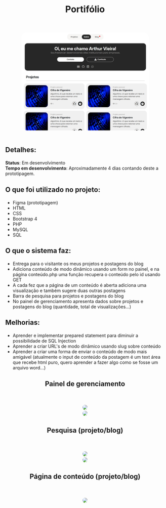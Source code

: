 <div align="center "style="margin-top: 20px; margin-bottom: 20px;">
  <h1>Portifólio</h1> <br>
</div>

<div align="center" style="margin-top: 20px;">
  <img src="images/assets/sobre.jpg" style="border-radius: 20px; max-width: 80%; height: auto;">
</div>

<br>

<div align="left" style="margin-top: 20px; margin-bottom: 20px;">
  <h2>Detalhes:</h2>
</div>

<div align="left" style="margin-top: 20px; margin-bottom: 20px;">
  <strong>Status</strong>: Em desenvolvimento <br>
  <strong>Tempo em desenvolvimento</strong>: Aproximadamente 4 dias contando deste a prototipagem. <br> 
</div>

<div align="left" style="margin-top: 20px; margin-bottom: 20px;">
  <h2>O que foi utilizado no projeto:</h2>
</div>

<ul>
  <li>Figma (prototipagem)</li>
  <li>HTML</li>
  <li>CSS</li>
  <li>Bootstrap 4</li>
  <li>PHP</li>
  <li>MySQL</li>
  <li>SQL</li>
</ul>

<div align="left" style="margin-top: 20px; margin-bottom: 20px;">
  <h2>O que o sistema faz:</h2>
</div>

<ul>
  <li>Entrega para o visitante os meus projetos e postagens do blog</li>
  <li>Adiciona conteúdo de modo dinâmico usando um form no painel, e na págína conteúdo.php uma função recupera o conteúdo pelo id usando GET</li>
  <li>A cada fez que a página de um conteúdo é aberta adiciona uma visualização e também sugere duas outras postagens</li>
  <li>Barra de pesquisa para projetos e postagens do blog</li>
  <li>No painel de gerenciamento apresenta dados sobre projetos e postagens do blog (quantidade, total de visualizações...)</li>
</ul>

<div align="left" style="margin-top: 20px; margin-bottom: 20px;">
  <h2>Melhorias:</h2>
</div>

<ul>
  <li>Aprender e implementar prepared statement para diminuir a possibilidade de SQL Injection</li>
  <li>Aprender a criar URL's de modo dinâmico usando slug sobre conteúdo</li>
  <li>Aprender a criar uma forma de enviar o conteúdo de modo mais amigável (atualmente o input de conteúdo da postagem é um text área que recebe html puro, quero aprender a fazer algo como se fosse um arquivo word...)</li>
</ul>

<div align="center" style="margin-top: 20px; margin-bottom: 20px;">
  <h2>Painel de gerenciamento</h2> <br>
</div>

<div align="center">
  <img src="images/assets/dados.png" style="border-radius: 20px; max-width: 80%; height: auto;">
</div>

<div align="center">
  <img src="images/assets/adicionar.png" style="border-radius: 20px; max-width: 80%; height: auto;">
</div>

<div align="center" style="margin-top: 20px; margin-bottom: 20px;">
  <h2>Pesquisa (projeto/blog)</h2> <br>
</div>

<div align="center">
  <img src="images/assets/projetos.png" style="border-radius: 20px; height: auto;">
</div>

<div align="center">
  <img src="images/assets/postagens.png" style="border-radius: 20px; height: auto;">
</div>

<div align="center" style="margin-top: 20px; margin-bottom: 20px;">
  <h2>Página de conteúdo (projeto/blog)</h2> <br>
</div>

<div align="center">
  <img src="images/assets/conteudo.png" style="border-radius: 20px; max-width: 80%; height: auto;">
</div>




